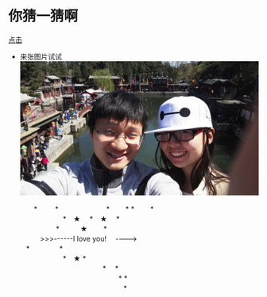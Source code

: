 你猜一猜啊
=====

[点击]( "鼠标往哪里放呢") </br>
* 来张图片试试
![](https://github.com/daidaixiaoxiao/images/raw/master/b.jpg)  


              \*　 　 \* 　
　　　　　 \*　　 \* \*　　 \*</br>　 　　　
　　　   \*　★　 \*　★　 \*</br>　 　　　
　　 \*　　　★　　 \*</br>　 　　　
\>\>\>------I love you!　 ----\></br>　 　
\*　　　　 \*</br>　 　　　　
　　 \*　★ *</br>　 　　　　
　　　　　　　　\*　 \*</br>　 　　　　　　
　　　　　　　　 \* \*</br>　 　　　　　　
　　　　　　　　　\*</br>　 　　
